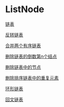 # ListNode

[链表][1]

[反转链表][2]

[合并两个有序链表][3]

[删除链表的倒数第n个结点][4]

[删除链表中的节点][5]

[删除排序链表中的重复元素][6]

[环形链表][7]

[回文链表][8]


[1]: ./ListNode.md
[2]: ./reverseList.md
[3]: ./mergeTwoSortedLists.md
[4]: ./removeNthFromEnd.md
[5]: ./deleteNode.md
[6]: ./deleteDuplicates.md
[7]: ./hasCycle.md
[8]: ./isPalindrome.md